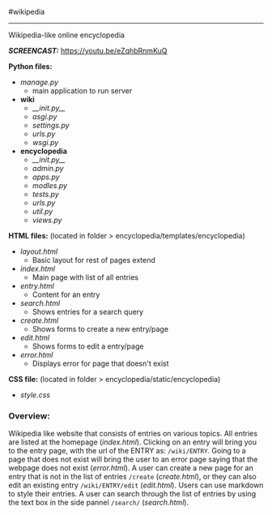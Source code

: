 #wikipedia

---

 Wikipedia-like online encyclopedia

***SCREENCAST:*** https://youtu.be/eZqhbRnmKuQ

**Python files:**
  * _manage.py_
    - main application to run server 
  * **wiki**
    - _\_\_init.py\_\__
    - _asgi.py_
    - _settings.py_
    - _urls.py_
    - _wsgi.py_
   * **encyclopedia**
     - _\_\_init.py\_\__
     - _admin.py_
     - _apps.py_
     - _modles.py_
     - _tests.py_
     - _urls.py_
     - _util.py_
     - _views.py_

**HTML files:** (located in folder > encyclopedia/templates/encyclopedia)
  * _layout.html_
    - Basic layout for rest of pages extend
  * _index.html_
    - Main page with list of all entries 
  * _entry.html_
    - Content for an entry
  * _search.html_
    - Shows entries for a search query
  * _create.html_
    - Shows forms to create a new entry/page
  * _edit.html_
    - Shows forms to edit a entry/page
  * _error.html_
    - Displays error for page that doesn't exist

**CSS file:** (located in folder > encyclopedia/static/encyclopedia)
  * _style.css_


### Overview:
Wikipedia like website that consists of entries on various topics. All entries are listed at the homepage (_index.html_). Clicking on an entry will bring you to the entry page, with the url of the ENTRY as: `/wiki/ENTRY`. Going to a page that does not exist will bring the user to an error page saying that the webpage does not exist (_error.html_). A user can create a new page for an entry that is not in the list of entries `/create` (_create.html_), or they can also edit an existing entry `/wiki/ENTRY/edit` (_edit.html_). Users can use markdown to style their entries. A user can search through the list of entries by using the text box in the side pannel `/search/` (_search.html_). 
